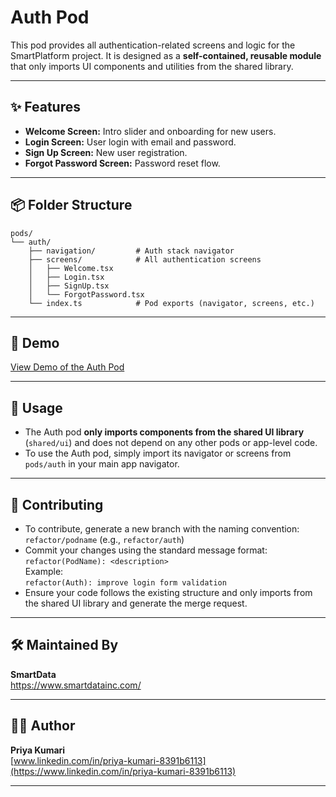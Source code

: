 # Auth Pod

This pod provides all authentication-related screens and logic for the SmartPlatform project. It is designed as a **self-contained, reusable module** that only imports UI components and utilities from the shared library.

---

## ✨ Features

- **Welcome Screen:** Intro slider and onboarding for new users.
- **Login Screen:** User login with email and password.
- **Sign Up Screen:** New user registration.
- **Forgot Password Screen:** Password reset flow.

---

## 📦 Folder Structure

```
pods/
└── auth/
    ├── navigation/         # Auth stack navigator
    ├── screens/            # All authentication screens
    │   ├── Welcome.tsx
    │   ├── Login.tsx
    │   ├── SignUp.tsx
    │   └── ForgotPassword.tsx
    └── index.ts            # Pod exports (navigator, screens, etc.)
```

---

## 🔗 Demo

[View Demo of the Auth Pod](https://smartdatainc-my.sharepoint.com/:i:/g/personal/priya_kumari_smartdatainc_net/ETDjlhLBpllFklEzcuP5ImEBDzIj2nCI-3MNTK4yGQAp0A?e=OPAr9s) <!-- Replace # with your actual demo link -->

---

## 🧩 Usage

- The Auth pod **only imports components from the shared UI library** (`shared/ui`) and does not depend on any other pods or app-level code.
- To use the Auth pod, simply import its navigator or screens from `pods/auth` in your main app navigator.

---

## 🤝 Contributing

- To contribute, generate a new branch with the naming convention:  
  `refactor/podname` (e.g., `refactor/auth`)
- Commit your changes using the standard message format:  
  `refactor(PodName): <description>`  
  Example:  
  `refactor(Auth): improve login form validation`
- Ensure your code follows the existing structure and only imports from the shared UI library and generate the merge request.

---

## 🛠️ Maintained By

**SmartData**  
https://www.smartdatainc.com/

---

## 👩‍💻 Author

**Priya Kumari**  
[www.linkedin.com/in/priya-kumari-8391b6113](https://www.linkedin.com/in/priya-kumari-8391b6113)

---
